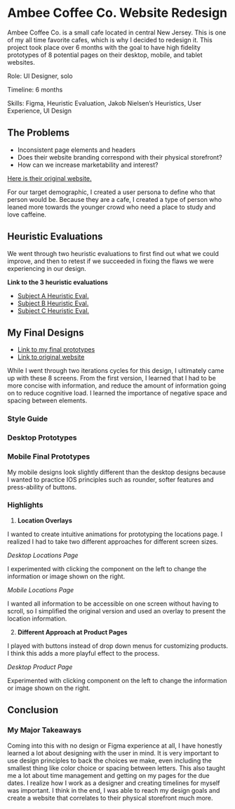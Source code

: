 # Ambee Coffee Co. Website Redesign

Ambee Coffee Co. is a small cafe located in central New Jersey. This is one of my all time favorite cafes, which is why I decided to redesign it. This project took place over 6 months with the goal to have high fidelity prototypes of 8 potential pages on their desktop, mobile, and tablet websites.

Role: UI Designer, solo

Timeline: 6 months

Skills: Figma, Heuristic Evaluation, Jakob Nielsen’s Heuristics, User Experience, UI Design

## The Problems
- Inconsistent page elements and headers
- Does their website branding correspond with their physical storefront?
- How can we increase marketability and interest?

[Here is their original website.](https://www.ambee.coffee/)

For our target demographic, I created a user persona to define who that person would be. Because they are a cafe, I created a type of person who leaned more towards the younger crowd who need a place to study and love caffeine. 

## Heuristic Evaluations
We went through two heuristic evaluations to first find out what we could improve, and then to retest if we succeeded in fixing the flaws we were experiencing in our design. 

**Link to the 3 heuristic evaluations**
- [Subject A Heuristic Eval.](https://docs.google.com/spreadsheets/d/1chh57SnX5S67TevDA97YUxwpPVX0m2Aj/edit?usp=sharing&ouid=101454500755559952304&rtpof=true&sd=true)
- [Subject B Heuristic Eval.](https://docs.google.com/spreadsheets/d/1sgYw2TSprRGgQUNBPzA0TbXxN89lGTWs/edit?usp=sharing&ouid=101454500755559952304&rtpof=true&sd=true)
- [Subject C Heuristic Eval.](https://docs.google.com/spreadsheets/d/1RtvwLkK6WwnUBxbpDbq8nHO6Y6oNhIUK/edit?usp=sharing&ouid=101454500755559952304&rtpof=true&sd=true)

## My Final Designs
- [Link to my final prototypes](https://www.figma.com/file/6sIOCqICN6TuVrUqPs4Tkg/Websited-Redesign%3A-Ambee-Coffe-Co.?type=design&node-id=0%3A1&mode=design&t=RcjrGq3rfciiA5LT-1)
- [Link to original website](https://www.ambee.coffee/)

While I went through two iterations cycles for this design, I ultimately came up with these 8 screens. From the first version, I learned that I had to be more concise with information, and reduce the amount of information going on to reduce cognitive load. I learned the importance of negative space and spacing between elements. 

### Style Guide

### Desktop Prototypes

### Mobile Final Prototypes
My mobile designs look slightly different than the desktop designs because I wanted to practice IOS principles such as rounder, softer features and press-ability of buttons. 

### Highlights
1. **Location Overlays**

I wanted to create intuitive animations for prototyping the locations page. I realized I had to take two different approaches for different screen sizes.

*Desktop Locations Page*

I experimented with clicking the component on the left to change the information or image shown on the right.

*Mobile Locations Page*

I wanted all information to be accessible on one screen without having to scroll, so I simplified the original version and used an overlay to present the location information.

2. **Different Approach at Product Pages**

I played with buttons instead of drop down menus for customizing products. I think this adds a more playful effect to the process.

*Desktop Product Page*

Experimented with clicking component on the left to change the information or image shown on the right.

## Conclusion

### My Major Takeaways

Coming into this with no design or Figma experience at all, I have honestly learned a lot about designing with the user in mind. It is very important to use design principles to back the choices we make, even including the smallest thing like color choice or spacing between letters.
This also taught me a lot about time management and getting on my pages for the due dates. I realize how I work as a designer and creating timelines for myself was important. I think in the end, I was able to reach my design goals and create a website that correlates to their physical storefront much more.

